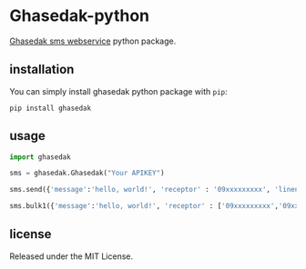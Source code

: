 # Ghasedak-python

[Ghasedak sms webservice](https://ghasedak.io) python package.

## installation

You can simply install ghasedak python package with `pip`:

```shell
pip install ghasedak
```

## usage


```python
import ghasedak

sms = ghasedak.Ghasedak("Your APIKEY")

sms.send({'message':'hello, world!', 'receptor' : '09xxxxxxxxx', 'linenumber': 'xxxx', 'senddate': '', 'checkid': ''})

sms.bulk1({'message':'hello, world!', 'receptor' : ['09xxxxxxxxx','09xxxxxxxxx','09xxxxxxxxx'], 'linenumber': 'xxxx', 'senddate': '', 'checkid': ''})
```

## license

Released under the MIT License.
